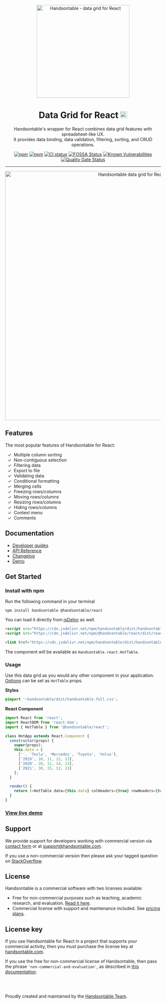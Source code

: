 <div align="center">

<a href="https://handsontable.com" rel="nofollow"><img src="https://raw.githubusercontent.com/handsontable/handsontable/develop/resources/handsontable-logo-blue.svg" alt="Handsontable - data grid for React" width="300"></a>

# Data Grid for React <img src="https://raw.githubusercontent.com/handsontable/handsontable/develop/resources/icons/react-icon.svg" width="22" height="22">

Handsontable's wrapper for React combines data grid features with spreadsheet-like UX. <br>
It provides data binding, data validation, filtering, sorting, and CRUD operations.

[![npm](https://img.shields.io/npm/dt/@handsontable/react.svg)](https://npmjs.com/package/@handsontable/react)
[![npm](https://img.shields.io/npm/dm/@handsontable/react.svg)](https://npmjs.com/package/@handsontable/react)
[![CI status](https://github.com/handsontable/handsontable/actions/workflows/test.yml/badge.svg?branch=master)](https://github.com/handsontable/handsontable/actions/workflows/test.yml?query=branch%3Amaster)
[![FOSSA Status](https://app.fossa.io/api/projects/git%2Bgithub.com%2Fhandsontable%2Fhandsontable.svg?type=shield)](https://app.fossa.io/projects/git%2Bgithub.com%2Fhandsontable%2Fhandsontable?ref=badge_shield)
[![Known Vulnerabilities](https://snyk.io/test/github/handsontable/handsontable/badge.svg?targetFile=wrappers/react/package.json)](https://snyk.io/test/github/handsontable/handsontable?targetFile=wrappers/react/package.json)
[![Quality Gate Status](https://sonarcloud.io/api/project_badges/measure?project=handsontable_handsontable&metric=alert_status)](https://sonarcloud.io/dashboard?id=handsontable_handsontable)

---

<a href="https://handsontable.com/demo"><img src="https://raw.githubusercontent.com/handsontable/handsontable/develop/resources/handsontable-github-preview.png" alt="Handsontable data grid for React" width="805"/></a>

</div>

## Features

The most popular features of Handsontable for React:

&nbsp;&nbsp;✓&nbsp; Multiple column sorting <br>
&nbsp;&nbsp;✓&nbsp; Non-contiguous selection <br>
&nbsp;&nbsp;✓&nbsp; Filtering data <br>
&nbsp;&nbsp;✓&nbsp; Export to file <br>
&nbsp;&nbsp;✓&nbsp; Validating data <br>
&nbsp;&nbsp;✓&nbsp; Conditional formatting <br>
&nbsp;&nbsp;✓&nbsp; Merging cells <br>
&nbsp;&nbsp;✓&nbsp; Freezing rows/columns <br>
&nbsp;&nbsp;✓&nbsp; Moving rows/columns <br>
&nbsp;&nbsp;✓&nbsp; Resizing rows/columns <br>
&nbsp;&nbsp;✓&nbsp; Hiding rows/columns <br>
&nbsp;&nbsp;✓&nbsp; Context menu <br>
&nbsp;&nbsp;✓&nbsp; Comments <br>

## Documentation

- [Developer guides](https://handsontable.com/docs/react-installation/)
- [API Reference](https://handsontable.com/docs/api/core/)
- [Changelog](https://handsontable.com/docs/release-notes/)
- [Demo](https://handsontable.com/demo)

<div id="installation"></div>

## Get Started
### Install with npm

Run the following command in your terminal
```
npm install handsontable @handsontable/react
```

You can load it directly from [jsDelivr](https://jsdelivr.com/package/npm/@handsontable/react) as well.
```html
<script src="https://cdn.jsdelivr.net/npm/handsontable/dist/handsontable.full.min.js"></script>
<script src="https://cdn.jsdelivr.net/npm/@handsontable/react/dist/react-handsontable.min.js"></script>

<link href="https://cdn.jsdelivr.net/npm/handsontable/dist/handsontable.full.min.css" rel="stylesheet">
```

The component will be available as `Handsontable.react.HotTable`.

### Usage

Use this data grid as you would any other component in your application. [Options](https://handsontable.com/docs/api/options/) can be set as `HotTable` props.

**Styles**
```css
@import '~handsontable/dist/handsontable.full.css';
```

**React Component**
```js
import React from 'react';
import ReactDOM from 'react-dom';
import { HotTable } from '@handsontable/react';

class HotApp extends React.Component {
  constructor(props) {
    super(props);
    this.data = [
      ['', 'Tesla', 'Mercedes', 'Toyota', 'Volvo'],
      ['2019', 10, 11, 12, 13],
      ['2020', 20, 11, 14, 13],
      ['2021', 30, 15, 12, 13]
    ];
  }

  render() {
    return (<HotTable data={this.data} colHeaders={true} rowHeaders={true} width="600" height="300" />);
  }
}
```

### [View live demo](https://handsontable.com/docs/react-simple-example/)

## Support

We provide support for developers working with commercial version via [contact form](https://handsontable.com/contact?category=technical_support)</a> or at support@handsontable.com.

If you use a non-commercial version then please ask your tagged question on [StackOverflow](https://stackoverflow.com/questions/tagged/handsontable).

## License

Handsontable is a commercial software with two licenses available:

- Free for non-commercial purposes such as teaching, academic research, and evaluation. [Read it here](https://github.com/handsontable/handsontable/blob/master/handsontable-non-commercial-license.pdf).
- Commercial license with support and maintenance included. See [pricing plans](https://handsontable.com/pricing).

## License key

If you use Handsontable for React in a project that supports your commercial activity, then you must purchase the license key at [handsontable.com](https://handsontable.com/pricing).

If you use the free for non-commercial license of Handsontable, then pass the phrase `'non-commercial-and-evaluation'`, as described in [this documentation](https://handsontable.com/docs/license-key/).

<br>
<br>

Proudly created and maintained by the [Handsontable Team](https://handsontable.com/team).
